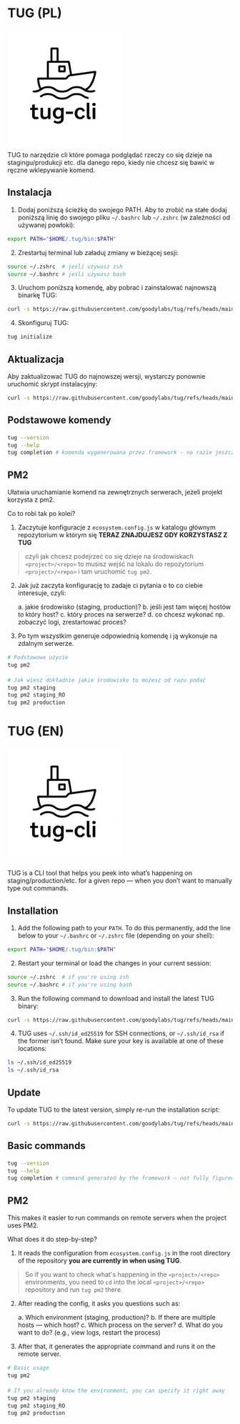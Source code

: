 # TUG (PL)

![tug](https://raw.githubusercontent.com/goodylabs/tug/refs/heads/main/assets/images/tug-cli-logo-256x256.png)

TUG to narzędzie cli które pomaga podglądać rzeczy co się dzieje na stagingu/produkcji etc. dla danego repo, kiedy nie chcesz się bawić w ręczne wklepywanie komend.

## Instalacja

1. Dodaj poniższą ścieżkę do swojego PATH. Aby to zrobić na stałe dodaj poniższą linię do swojego pliku `~/.bashrc` lub `~/.zshrc` (w zależności od używanej powłoki):

```bash
export PATH="$HOME/.tug/bin:$PATH"
```

2. Zrestartuj terminal lub załaduj zmiany w bieżącej sesji:

```bash
source ~/.zshrc  # jeśli używasz zsh
source ~/.bashrc # jeśli używasz bash
```

3. Uruchom poniższą komendę, aby pobrać i zainstalować najnowszą binarkę TUG:

```bash
curl -s https://raw.githubusercontent.com/goodylabs/tug/refs/heads/main/scripts/download_script.sh | bash -s
```

4. Skonfiguruj TUG:

```bash
tug initialize
```

## Aktualizacja

Aby zaktualizować TUG do najnowszej wersji, wystarczy ponownie uruchomić skrypt instalacyjny:

```bash
curl -s https://raw.githubusercontent.com/goodylabs/tug/refs/heads/main/scripts/download_script.sh | bash -s
```

## Podstawowe komendy

```bash
tug --version
tug --help
tug completion # komenda wygenerowana przez framework - na razie jeszcze nie rozkminiłem jak dokładnie działa.
```

## PM2

Ułatwia uruchamianie komend na zewnętrznych serwerach, jeżeli projekt korzysta z pm2.

Co to robi tak po kolei?

1. Zaczytuje konfiguracje z `ecosystem.config.js` w katalogu głównym repozytorium w którym się **TERAZ ZNAJDUJESZ GDY KORZYSTASZ Z TUG**

> czyli jak chcesz podejrzeć co się dzieje na środowiskach `<project>/<repo>` to musisz wejść na lokalu do repozytorium `<project>/<repo>` i tam uruchomić `tug pm2`.

2. Jak już zaczyta konfigurację to zadaje ci pytania o to co ciebie interesuje, czyli:

   a. jakie środowisko (staging, production)?
   b. jeśli jest tam więcej hostów to który host?
   c. który proces na serwerze?
   d. co chcesz wykonać np. zobaczyć logi, zrestartować proces?

3. Po tym wszystkim generuje odpowiednią komendę i ją wykonuje na zdalnym serwerze.

```bash
# Podstawowe użycie
tug pm2

# Jak wiesz dokładnie jakie środowisko to możesz od razu podać
tug pm2 staging
tug pm2 staging_RO
tug pm2 production
```

# TUG (EN)

![tug](https://raw.githubusercontent.com/goodylabs/tug/refs/heads/main/assets/images/tug-cli-logo-256x256.png)

TUG is a CLI tool that helps you peek into what’s happening on staging/production/etc. for a given repo — when you don’t want to manually type out commands.

## Installation

1. Add the following path to your `PATH`. To do this permanently, add the line below to your `~/.bashrc` or `~/.zshrc` file (depending on your shell):

```bash
export PATH="$HOME/.tug/bin:$PATH"
```

2. Restart your terminal or load the changes in your current session:

```bash
source ~/.zshrc  # if you're using zsh
source ~/.bashrc # if you're using bash
```

3. Run the following command to download and install the latest TUG binary:

```bash
curl -s https://raw.githubusercontent.com/goodylabs/tug/refs/heads/main/scripts/download_script.sh | bash -s
```

4. TUG uses `~/.ssh/id_ed25519` for SSH connections, or `~/.ssh/id_rsa` if the former isn’t found. Make sure your key is available at one of these locations:

```bash
ls ~/.ssh/id_ed25519
ls ~/.ssh/id_rsa
```

## Update

To update TUG to the latest version, simply re-run the installation script:

```bash
curl -s https://raw.githubusercontent.com/goodylabs/tug/refs/heads/main/scripts/download_script.sh | bash -s
```

## Basic commands

```bash
tug --version
tug --help
tug completion # command generated by the framework – not fully figured out how it works yet
```

## PM2

This makes it easier to run commands on remote servers when the project uses PM2.

What does it do step-by-step?

1. It reads the configuration from `ecosystem.config.js` in the root directory of the repository **you are currently in when using TUG**.

> So if you want to check what's happening in the `<project>/<repo>` environments, you need to `cd` into the local `<project>/<repo>` repository and run `tug pm2` there.

2. After reading the config, it asks you questions such as:

   a. Which environment (staging, production)?
   b. If there are multiple hosts — which host?
   c. Which process on the server?
   d. What do you want to do? (e.g., view logs, restart the process)

3. After that, it generates the appropriate command and runs it on the remote server.

```bash
# Basic usage
tug pm2

# If you already know the environment, you can specify it right away
tug pm2 staging
tug pm2 staging_RO
tug pm2 production
```
